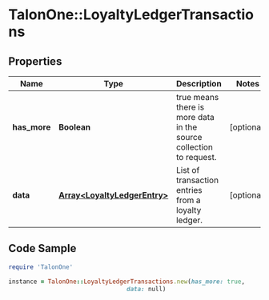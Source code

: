 # TalonOne::LoyaltyLedgerTransactions

## Properties

Name | Type | Description | Notes
------------ | ------------- | ------------- | -------------
**has_more** | **Boolean** | true means there is more data in the source collection to request. | [optional] 
**data** | [**Array&lt;LoyaltyLedgerEntry&gt;**](LoyaltyLedgerEntry.md) | List of transaction entries from a loyalty ledger. | [optional] 

## Code Sample

```ruby
require 'TalonOne'

instance = TalonOne::LoyaltyLedgerTransactions.new(has_more: true,
                                 data: null)
```


